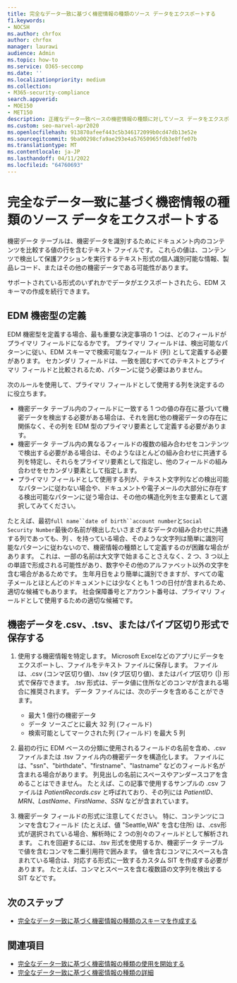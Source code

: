 ```yaml
---
title: 完全なデータ一致に基づく機密情報の種類のソース データをエクスポートする
f1.keywords:
- NOCSH
ms.author: chrfox
author: chrfox
manager: laurawi
audience: Admin
ms.topic: how-to
ms.service: O365-seccomp
ms.date: ''
ms.localizationpriority: medium
ms.collection:
- M365-security-compliance
search.appverid:
- MOE150
- MET150
description: 正確なデータ一致ベースの機密情報の種類に対してソース データをエクスポートする方法について説明します。
ms.custom: seo-marvel-apr2020
ms.openlocfilehash: 913870afeef443c5b346172099b0cd47db13e52e
ms.sourcegitcommit: 9ba00298cfa9ae293e4a57650965fdb3e8ffe07b
ms.translationtype: MT
ms.contentlocale: ja-JP
ms.lasthandoff: 04/11/2022
ms.locfileid: "64760693"
---
```

# <a name="export-source-data-for-exact-data-match-based-sensitive-information-type"></a>完全なデータ一致に基づく機密情報の種類のソース データをエクスポートする


機密データ テーブルは、機密データを識別するためにドキュメント内のコンテンツを比較する値の行を含むテキスト ファイルです。 これらの値は、コンテンツで検出して保護アクションを実行するテキスト形式の個人識別可能な情報、製品レコード、またはその他の機密データである可能性があります。

サポートされている形式のいずれかでデータがエクスポートされたら、EDM スキーマの作成を続行できます。

## <a name="defining-your-edm-sensitive-type"></a>EDM 機密型の定義

EDM 機密型を定義する場合、最も重要な決定事項の 1 つは、どのフィールドがプライマリ フィールドになるかです。 プライマリ フィールドは、検出可能なパターンに従い、EDM スキーマで検索可能なフィールド (列) として定義する必要があります。 セカンダリ フィールドは、一致を囲むすべてのテキストとプライマリ フィールドと比較されるため、パターンに従う必要はありません。

次のルールを使用して、プライマリ フィールドとして使用する列を決定するのに役立ちます。

- 機密データ テーブル内のフィールドに一致する 1 つの値の存在に基づいて機密データを検出する必要がある場合は、それを囲む他の機密データの存在に関係なく、その列を EDM 型のプライマリ要素として定義する必要があります。 
- 機密データ テーブル内の異なるフィールドの複数の組み合わせをコンテンツで検出する必要がある場合は、そのようなほとんどの組み合わせに共通する列を特定し、それらをプライマリ要素として指定し、他のフィールドの組み合わせをセカンダリ要素として指定します。
- プライマリ フィールドとして使用する列が、テキスト文字列などの検出可能なパターンに従わない場合や、ドキュメントや電子メールの大部分に存在する検出可能なパターンに従う場合は、その他の構造化列を主な要素として選択してみてください。

たとえば、最初`full name``date of birth``account number`と`Social Security Number`最後の名前が検出したいさまざまなデータの組み合わせに共通する列であっても、列 、を持っている場合、そのような文字列は簡単に識別可能なパターンに従わないので、機密情報の種類として定義するのが困難な場合があります。 これは、一部の名前は大文字で始まることさえなく、2 つ、3 つ以上の単語で形成される可能性があり、数字やその他のアルファベット以外の文字を含む場合があるためです。 生年月日をより簡単に識別できますが、すべての電子メールとほとんどのドキュメントには少なくとも 1 つの日付が含まれるため、適切な候補でもあります。 社会保障番号とアカウント番号は、プライマリ フィールドとして使用するための適切な候補です。

## <a name="save-sensitive-data-in-csv-tsv-or-pipe-separated-format"></a>機密データを.csv、.tsv、またはパイプ区切り形式で保存する

1. 使用する機密情報を特定します。 Microsoft Excelなどのアプリにデータをエクスポートし、ファイルをテキスト ファイルに保存します。 ファイルは、.csv (コンマ区切り値)、.tsv (タブ区切り値)、またはパイプ区切り (|) 形式で保存できます。 .tsv 形式は、データ値に住所などのコンマが含まれる場合に推奨されます。
データ ファイルには、次のデータを含めることができます。
   - 最大 1 億行の機密データ
   - データ ソースごとに最大 32 列 (フィールド)
   - 検索可能としてマークされた列 (フィールド) を最大 5 列

2. 最初の行に EDM ベースの分類に使用されるフィールドの名前を含め、.csv ファイルまたは .tsv ファイル内の機密データを構造化します。 ファイルには、"ssn"、"birthdate"、"firstname"、"lastname" などのフィールド名が含まれる場合があります。 列見出しの名前にスペースやアンダースコアを含めることはできません。 たとえば、この記事で使用するサンプルの .csv ファイルは *PatientRecords.csv* と呼ばれており、その列には *PatientID*、*MRN*、*LastName*、*FirstName*、*SSN* などが含まれています。

3. 機密データ フィールドの形式に注意してください。 特に、コンテンツにコンマを含むフィールド (たとえば、値 "Seattle,WA" を含む住所) は、.csv形式が選択されている場合、解析時に 2 つの別々のフィールドとして解析されます。 これを回避するには、.tsv 形式を使用するか、機密データ テーブルで値を含むコンマを二重引用符で囲みます。 値を含むコンマにスペースも含まれている場合は、対応する形式に一致するカスタム SIT を作成する必要があります。 たとえば、コンマとスペースを含む複数語の文字列を検出する SIT などです。

## <a name="next-step"></a>次のステップ

- [完全なデータ一致に基づく機密情報の種類のスキーマを作成する](sit-get-started-exact-data-match-create-schema.md#create-the-schema-for-exact-data-match-based-sensitive-information-types)

## <a name="see-also"></a>関連項目

- [完全なデータ一致に基づく機密情報の種類の使用を開始する](sit-get-started-exact-data-match-based-sits-overview.md#get-started-with-exact-data-match-based-sensitive-information-types)
- [完全なデータ一致に基づく機密情報の種類の詳細](sit-learn-about-exact-data-match-based-sits.md#learn-about-exact-data-match-based-sensitive-information-types)
